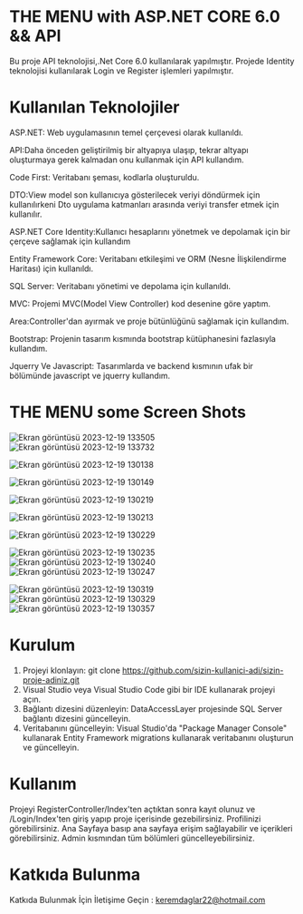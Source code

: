 # THE MENU with ASP.NET CORE 6.0 && API 

Bu proje API teknolojisi,.Net Core 6.0 kullanılarak yapılmıştır.
Projede Identity teknolojisi kullanılarak Login ve Register işlemleri yapılmıştır.

# Kullanılan Teknolojiler

ASP.NET: Web uygulamasının temel çerçevesi olarak kullanıldı.

API:Daha önceden geliştirilmiş bir altyapıya ulaşıp, tekrar altyapı oluşturmaya gerek kalmadan onu kullanmak için API kullandım.

Code First: Veritabanı şeması, kodlarla oluşturuldu.

DTO:View model son kullanıcıya gösterilecek veriyi döndürmek için kullanılırkeni Dto uygulama katmanları arasında veriyi transfer etmek için kullanılır.

ASP.NET Core Identity:Kullanıcı hesaplarını yönetmek ve depolamak için bir çerçeve sağlamak için kullandım

Entity Framework Core: Veritabanı etkileşimi ve ORM (Nesne İlişkilendirme Haritası) için kullanıldı.

SQL Server: Veritabanı yönetimi ve depolama için kullanıldı.

MVC: Projemi MVC(Model View Controller) kod desenine göre yaptım.

Area:Controller'dan ayırmak ve proje bütünlüğünü sağlamak için kullandım.

Bootstrap: Projenin tasarım kısmında bootstrap kütüphanesini fazlasıyla kullandım.

Jquerry Ve Javascript: Tasarımlarda ve backend kısmının ufak bir bölümünde javascript ve jquerry kullandım.

# THE MENU some Screen Shots
![Ekran görüntüsü 2023-12-19 133505](https://github.com/KeremD22/TeaShopApi/assets/126280188/14a54df1-74e1-43c1-a61a-f8ccad76760b)
![Ekran görüntüsü 2023-12-19 133732](https://github.com/KeremD22/TeaShopApi/assets/126280188/57582bb3-0720-4056-b486-b08edd676f26)

![Ekran görüntüsü 2023-12-19 130138](https://github.com/KeremD22/TeaShopApi/assets/126280188/1ff33044-78aa-4ac2-93bc-2f32c4748ee0)

![Ekran görüntüsü 2023-12-19 130149](https://github.com/KeremD22/TeaShopApi/assets/126280188/c9853468-c307-4277-a0a0-89ebdf5e9874)


![Ekran görüntüsü 2023-12-19 130219](https://github.com/KeremD22/TeaShopApi/assets/126280188/a9046869-97fa-4914-8a4d-0f99be33bfda)

![Ekran görüntüsü 2023-12-19 130213](https://github.com/KeremD22/TeaShopApi/assets/126280188/19ef3a1f-3441-44bc-b45d-20d684241e76)

![Ekran görüntüsü 2023-12-19 130229](https://github.com/KeremD22/TeaShopApi/assets/126280188/0eaf7371-372f-41ac-9bdd-3f4109d5ddfd)

![Ekran görüntüsü 2023-12-19 130235](https://github.com/KeremD22/TeaShopApi/assets/126280188/2812d2cd-31c9-4637-9167-8ea954bb6f52)
![Ekran görüntüsü 2023-12-19 130240](https://github.com/KeremD22/TeaShopApi/assets/126280188/4e3b2f1d-0251-4ffb-ad43-afe65d4a34b2)
![Ekran görüntüsü 2023-12-19 130247](https://github.com/KeremD22/TeaShopApi/assets/126280188/1ff040b7-72f7-4e8f-915e-846e4a9ab052)

![Ekran görüntüsü 2023-12-19 130319](https://github.com/KeremD22/TeaShopApi/assets/126280188/87d7d138-0ea9-452b-a912-b908de73c32f)
![Ekran görüntüsü 2023-12-19 130329](https://github.com/KeremD22/TeaShopApi/assets/126280188/4e31948a-27e6-4478-9bbd-95677cd827a2)
![Ekran görüntüsü 2023-12-19 130357](https://github.com/KeremD22/TeaShopApi/assets/126280188/95e0c5e6-2bd7-4b47-ab91-24e7057afa52)

# Kurulum
1. Projeyi klonlayın: git clone https://github.com/sizin-kullanici-adi/sizin-proje-adiniz.git
2. Visual Studio veya Visual Studio Code gibi bir IDE kullanarak projeyi açın.
3. Bağlantı dizesini düzenleyin: DataAccessLayer projesinde SQL Server bağlantı dizesini güncelleyin.
4. Veritabanını güncelleyin: Visual Studio'da "Package Manager Console" kullanarak Entity Framework migrations kullanarak veritabanını oluşturun ve güncelleyin.

# Kullanım
Projeyi RegisterController/Index'ten açtıktan sonra kayıt olunuz ve /Login/Index'ten giriş yapıp proje içerisinde gezebilirsiniz.
Profilinizi görebilirsiniz.
Ana Sayfaya basıp ana sayfaya erişim sağlayabilir ve içerikleri görebilirsiniz.
Admin kısmından tüm bölümleri güncelleyebilirsiniz.

# Katkıda Bulunma

Katkıda Bulunmak İçin İletişime Geçin : keremdaglar22@hotmail.com


